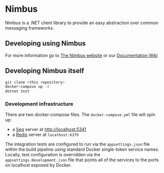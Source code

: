 # Nimbus

Nimbus is a .NET client library to provide an easy abstraction over common messaging frameworks.

## Developing using Nimbus

For more information go to [The Nimbus website](http://nimbusapi.com/) or our [Documentation Wiki](https://github.com/NimbusAPI/Nimbus/wiki)

## Developing Nimbus itself

```bash
git clone <this repository>
docker-compose up -d
dotnet test
```

### Development infrastructure

There are two docker-compose files. The `docker-compose.yml` file will spin up:

- a [Seq](https://datalust.co) server at <http://localhost:5341>
- a [Redis](https://redis.io/) server at `localhost:6379`

The integration tests are configured to run via the `appsettings.json` file within the build pipeline using standard Docker single-token service names. Locally, test configuration is overridden via the `appsettings.Development.json` file that points all of the services to the ports on localhost exposed by Docker.
